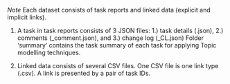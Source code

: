 *Note* Each dataset consists of task reports and linked data (explicit and implicit links).
1. A task in task reports consists of 3 JSON files:
1.) task details (<Task ID>.json),
2.) comments (<Task ID>_comment.json),
and 3.) change log (<Task ID>_CL.json)
Folder ‘summary’ contains the task summary of each task for applying Topic modelling techniques.

2. Linked data consists of several CSV files. One CSV file is one link type (<Link type>.csv). A link is presented by a pair of task IDs.